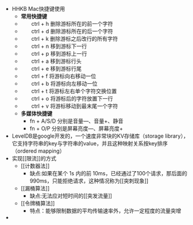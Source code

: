 - HHKB Mac快捷键使用
    - **常用快捷键**
    - 　　ctrl + h 删除游标所在的前一个字符
    - 　　ctrl + d 删除游标所在的后一个字符
    - 　　ctrl + k 删除游标之后改行的所有字符
    - 　　ctrl + n 移到游标下一行
    - 　　ctrl + p 移到游标上一行
    - 　　ctrl + a 移到游标行头
    - 　　ctrl + e 移到游标行尾
    - 　　ctrl + f 将游标向右移动一位
    - 　　ctrl + b 将游标向左移动一位
    - 　　ctrl + t 将游标左右单个字符交换位置
    - 　　ctrl + o 将游标后的字符放置下一行
    - 　　ctrl + v 将游标移动到最末尾一个字符
    - **多媒体快捷键**
        - fn + A/S/D 分别是音量—、音量+、静音
        - fn + O/P 分别是屏幕亮度—、屏幕亮度+
- LevelDB是google开发的，一个速度非常块的KV存储库（storage library），它支持字符串的key与字符串的value，并且这种映射关系按key排序（ordered mapping）
- 实现[[限流]]的方式
    - [[计数器法]]
        - 缺点:如果在某个 1s 内的前 10ms，已经通过了100个请求，那后面的 990ms，只能拒绝请求，这种情况称为[[突刺现象]]
    - [[漏桶算法]]
        - 缺点:无法应对短时间的[[突发流量]]
    - [[令牌桶算法]]
        - 特点：能够限制数据的平均传输速率外，允许一定程度的流量突增
- 
